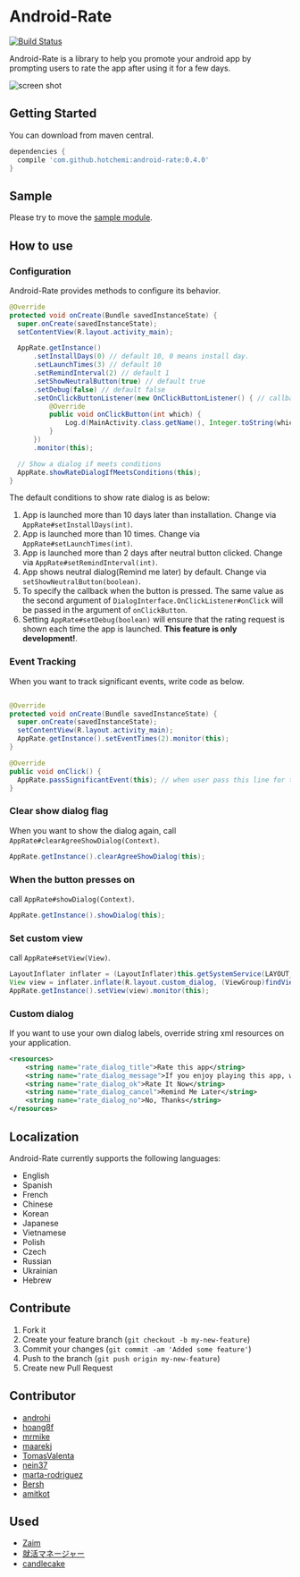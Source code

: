 Android-Rate
============

[![Build Status](https://travis-ci.org/hotchemi/Android-Rate.png?branch=master)](https://travis-ci.org/hotchemi/Android-Rate)

Android-Rate is a library to help you promote your android app by prompting users to rate the app after using it for a few days.

![screen shot](http://gifzo.net/BI5e2qMJVi0.gif)

## Getting Started

You can download from maven central.

```groovy
dependencies {
  compile 'com.github.hotchemi:android-rate:0.4.0'
}
```

## Sample

Please try to move the [sample module](https://github.com/hotchemi/Android-Rate/tree/master/sample).

## How to use

### Configuration

Android-Rate provides methods to configure its behavior.

```java
@Override
protected void onCreate(Bundle savedInstanceState) {
  super.onCreate(savedInstanceState);
  setContentView(R.layout.activity_main);

  AppRate.getInstance()
      .setInstallDays(0) // default 10, 0 means install day.
      .setLaunchTimes(3) // default 10
      .setRemindInterval(2) // default 1
      .setShowNeutralButton(true) // default true
      .setDebug(false) // default false
      .setOnClickButtonListener(new OnClickButtonListener() { // callback listener.
          @Override
          public void onClickButton(int which) {
              Log.d(MainActivity.class.getName(), Integer.toString(which));
          }
      })
      .monitor(this);

  // Show a dialog if meets conditions
  AppRate.showRateDialogIfMeetsConditions(this);
}
```

The default conditions to show rate dialog is as below:

1. App is launched more than 10 days later than installation. Change via `AppRate#setInstallDays(int)`.
2. App is launched more than 10 times. Change via `AppRate#setLaunchTimes(int)`.
3. App is launched more than 2 days after neutral button clicked. Change via `AppRate#setRemindInterval(int)`.
4. App shows neutral dialog(Remind me later) by default. Change via `setShowNeutralButton(boolean)`.
5. To specify the callback when the button is pressed. The same value as the second argument of `DialogInterface.OnClickListener#onClick` will be passed in the argument of `onClickButton`. 
6. Setting `AppRate#setDebug(boolean)` will ensure that the rating request is shown each time the app is launched. **This feature is only development!**.

### Event Tracking

When you want to track significant events, write code as below.

```java

@Override
protected void onCreate(Bundle savedInstanceState) {
  super.onCreate(savedInstanceState);
  setContentView(R.layout.activity_main);
  AppRate.getInstance().setEventTimes(2).monitor(this);
}

@Override
public void onClick() {
  AppRate.passSignificantEvent(this); // when user pass this line for the third time, dialog appears.
}
```

### Clear show dialog flag

When you want to show the dialog again, call `AppRate#clearAgreeShowDialog(Context)`.

```java
AppRate.getInstance().clearAgreeShowDialog(this);
```

### When the button presses on

call `AppRate#showDialog(Context)`.

```java
AppRate.getInstance().showDialog(this);
```

### Set custom view

call `AppRate#setView(View)`.

```java
LayoutInflater inflater = (LayoutInflater)this.getSystemService(LAYOUT_INFLATER_SERVICE);
View view = inflater.inflate(R.layout.custom_dialog, (ViewGroup)findViewById(R.id.layout_root));
AppRate.getInstance().setView(view).monitor(this);
```

### Custom dialog

If you want to use your own dialog labels, override string xml resources on your application.

```xml
<resources>
    <string name="rate_dialog_title">Rate this app</string>
    <string name="rate_dialog_message">If you enjoy playing this app, would you mind taking a moment to rate it? It won\'t take more than a minute. Thanks for your support!</string>
    <string name="rate_dialog_ok">Rate It Now</string>
    <string name="rate_dialog_cancel">Remind Me Later</string>
    <string name="rate_dialog_no">No, Thanks</string>
</resources>
```

## Localization

Android-Rate currently supports the following languages:

- English
- Spanish
- French
- Chinese
- Korean
- Japanese
- Vietnamese
- Polish
- Czech
- Russian
- Ukrainian
- Hebrew

## Contribute

1. Fork it
2. Create your feature branch (`git checkout -b my-new-feature`)
3. Commit your changes (`git commit -am 'Added some feature'`)
4. Push to the branch (`git push origin my-new-feature`)
5. Create new Pull Request

## Contributor

- [androhi](https://github.com/androhi)
- [hoang8f](https://github.com/hoang8f)
- [mrmike](https://github.com/mrmike)
- [maarekj](https://github.com/maarekj)
- [TomasValenta](https://github.com/TomasValenta)
- [nein37](https://github.com/nein37)
- [marta-rodriguez](https://github.com/marta-rodriguez)
- [Bersh](https://github.com/Bersh)
- [amitkot](https://github.com/amitkot)

## Used

- [Zaim](https://play.google.com/store/apps/details?id=net.zaim.android)
- [就活マネージャー](https://play.google.com/store/apps/details?id=jp.co.recruit.shukatsumgr2016)
- [candlecake](https://play.google.com/store/apps/details?id=com.eranamit.candlecake&referrer=utm_source%3DAndroid-Rate)